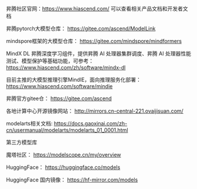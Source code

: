 昇腾社区官网：https://www.hiascend.com/
可以查看相关产品文档和开发者文档

昇腾pytorch大模型仓库：
https://gitee.com/ascend/ModelLink

mindspore框架的大模型仓库：
https://gitee.com/mindspore/mindformers

MindX DL 昇腾深度学习组件，提供昇腾 AI 处理器集群调度、昇腾 AI 处理器性能测试、模型保护等基础功能，可参考：
https://www.hiascend.com/zh/software/mindx-dl

目前主推的大模型推理引擎MindIE，面向推理服务化部署：
https://www.hiascend.com/software/mindie

昇腾官方gitee仓：
https://gitee.com/ascend

各地计算中心开源镜像网站：
http://mirrors.cn-central-221.ovaijisuan.com/

modelarts相关文档:
https://docs.gaoxinai.com/zh-cn/usermanual/modelarts/modelarts_01_0001.html

第三方模型库
 
魔塔社区：
https://modelscope.cn/my/overview

HuggingFace：
https://huggingface.co/models

HuggingFace 国内镜像：
https://hf-mirror.com/models